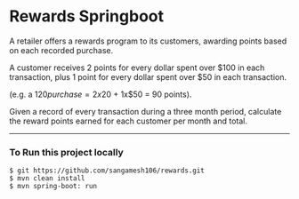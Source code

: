 # Rewards Springboot

A retailer offers a rewards program to its customers, awarding points based on each recorded purchase.

A customer receives 2 points for every dollar spent over $100 in each transaction, plus 1 point for every dollar spent over $50 in each transaction.

(e.g. a $120 purchase = 2x$20 + 1x$50 = 90 points).

 

Given a record of every transaction during a three month period, calculate the reward points earned for each customer per month and total.

------------------------------------------------------------


### To Run this project locally
```shell
$ git https://github.com/sangamesh106/rewards.git
$ mvn clean install
$ mvn spring-boot: run
